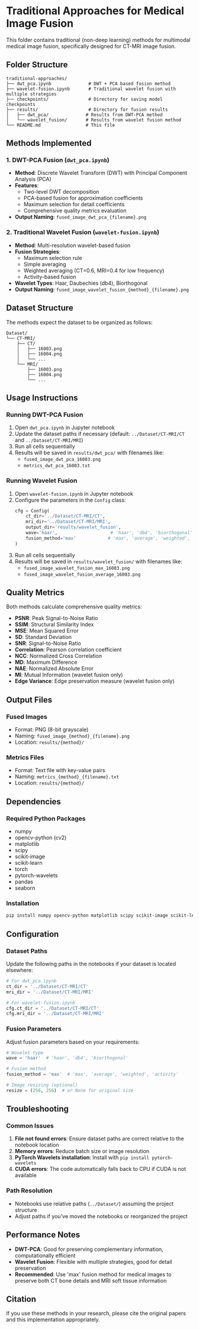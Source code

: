# Traditional Approaches for Medical Image Fusion

This folder contains traditional (non-deep learning) methods for multimodal medical image fusion, specifically designed for CT-MRI image fusion.

## Folder Structure

```
traditional-approaches/
├── dwt_pca.ipynb              # DWT + PCA based fusion method
├── wavelet-fusion.ipynb       # Traditional wavelet fusion with multiple strategies
├── checkpoints/               # Directory for saving model checkpoints
├── results/                   # Directory for fusion results
│   ├── dwt_pca/              # Results from DWT-PCA method
│   └── wavelet_fusion/       # Results from wavelet fusion method
└── README.md                 # This file
```

## Methods Implemented

### 1. DWT-PCA Fusion (`dwt_pca.ipynb`)
- **Method**: Discrete Wavelet Transform (DWT) with Principal Component Analysis (PCA)
- **Features**:
  - Two-level DWT decomposition
  - PCA-based fusion for approximation coefficients
  - Maximum selection for detail coefficients
  - Comprehensive quality metrics evaluation
- **Output Naming**: `fused_image_dwt_pca_{filename}.png`

### 2. Traditional Wavelet Fusion (`wavelet-fusion.ipynb`)
- **Method**: Multi-resolution wavelet-based fusion
- **Fusion Strategies**:
  - Maximum selection rule
  - Simple averaging
  - Weighted averaging (CT=0.6, MRI=0.4 for low frequency)
  - Activity-based fusion
- **Wavelet Types**: Haar, Daubechies (db4), Biorthogonal
- **Output Naming**: `fused_image_wavelet_fusion_{method}_{filename}.png`

## Dataset Structure

The methods expect the dataset to be organized as follows:

```
Dataset/
└── CT-MRI/
    ├── CT/
    │   ├── 16003.png
    │   ├── 16004.png
    │   └── ...
    └── MRI/
        ├── 16003.png
        ├── 16004.png
        └── ...
```

## Usage Instructions

### Running DWT-PCA Fusion

1. Open `dwt_pca.ipynb` in Jupyter notebook
2. Update the dataset paths if necessary (default: `../Dataset/CT-MRI/CT` and `../Dataset/CT-MRI/MRI`)
3. Run all cells sequentially
4. Results will be saved in `results/dwt_pca/` with filenames like:
   - `fused_image_dwt_pca_16003.png`
   - `metrics_dwt_pca_16003.txt`

### Running Wavelet Fusion

1. Open `wavelet-fusion.ipynb` in Jupyter notebook
2. Configure the parameters in the `Config` class:
   ```python
   cfg = Config(
       ct_dir='../Dataset/CT-MRI/CT',
       mri_dir='../Dataset/CT-MRI/MRI',
       output_dir='results/wavelet_fusion',
       wave='haar',                    # 'haar', 'db4', 'biorthogonal'
       fusion_method='max'            # 'max', 'average', 'weighted', 'activity'
   )
   ```
3. Run all cells sequentially
4. Results will be saved in `results/wavelet_fusion/` with filenames like:
   - `fused_image_wavelet_fusion_max_16003.png`
   - `fused_image_wavelet_fusion_average_16003.png`

## Quality Metrics

Both methods calculate comprehensive quality metrics:

- **PSNR**: Peak Signal-to-Noise Ratio
- **SSIM**: Structural Similarity Index
- **MSE**: Mean Squared Error
- **SD**: Standard Deviation
- **SNR**: Signal-to-Noise Ratio
- **Correlation**: Pearson correlation coefficient
- **NCC**: Normalized Cross Correlation
- **MD**: Maximum Difference
- **NAE**: Normalized Absolute Error
- **MI**: Mutual Information (wavelet fusion only)
- **Edge Variance**: Edge preservation measure (wavelet fusion only)

## Output Files

### Fused Images
- Format: PNG (8-bit grayscale)
- Naming: `fused_image_{method}_{filename}.png`
- Location: `results/{method}/`

### Metrics Files
- Format: Text file with key-value pairs
- Naming: `metrics_{method}_{filename}.txt`
- Location: `results/{method}/`

## Dependencies

### Required Python Packages
- numpy
- opencv-python (cv2)
- matplotlib
- scipy
- scikit-image
- scikit-learn
- torch
- pytorch-wavelets
- pandas
- seaborn

### Installation
```bash
pip install numpy opencv-python matplotlib scipy scikit-image scikit-learn torch pytorch-wavelets pandas seaborn
```

## Configuration

### Dataset Paths
Update the following paths in the notebooks if your dataset is located elsewhere:

```python
# For dwt_pca.ipynb
ct_dir = '../Dataset/CT-MRI/CT'
mri_dir = '../Dataset/CT-MRI/MRI'

# For wavelet-fusion.ipynb
cfg.ct_dir = '../Dataset/CT-MRI/CT'
cfg.mri_dir = '../Dataset/CT-MRI/MRI'
```

### Fusion Parameters
Adjust fusion parameters based on your requirements:

```python
# Wavelet type
wave = 'haar'  # 'haar', 'db4', 'biorthogonal'

# Fusion method
fusion_method = 'max'  # 'max', 'average', 'weighted', 'activity'

# Image resizing (optional)
resize = (256, 256)  # or None for original size
```

## Troubleshooting

### Common Issues

1. **File not found errors**: Ensure dataset paths are correct relative to the notebook location
2. **Memory errors**: Reduce batch size or image resolution
3. **PyTorch Wavelets installation**: Install with `pip install pytorch-wavelets`
4. **CUDA errors**: The code automatically falls back to CPU if CUDA is not available

### Path Resolution
- Notebooks use relative paths (`../Dataset/`) assuming the project structure
- Adjust paths if you've moved the notebooks or reorganized the project

## Performance Notes

- **DWT-PCA**: Good for preserving complementary information, computationally efficient
- **Wavelet Fusion**: Flexible with multiple strategies, good for detail preservation
- **Recommended**: Use 'max' fusion method for medical images to preserve both CT bone details and MRI soft tissue information

## Citation

If you use these methods in your research, please cite the original papers and this implementation appropriately.
